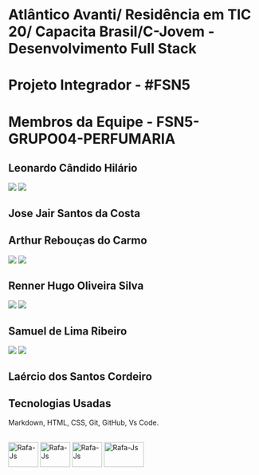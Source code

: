 # Atlântico Avanti/ Residência em TIC 20/ Capacita Brasil/C-Jovem - Desenvolvimento Full Stack

# Projeto Integrador - #FSN5
# Membros da Equipe - FSN5-GRUPO04-PERFUMARIA

## Leonardo Cândido Hilário
<div> 
  <a href="https://github.com/Leonardohilariogithub/" target="_blank"><img src="https://img.shields.io/badge/GitHub-100000?style=for-the-badge&logo=github&logoColor=white" target="_blank"></a>
  <a href="https://www.linkedin.com/in/leonardosoftwareqaengineer/" target="_blank"><img src="https://img.shields.io/badge/-LinkedIn-%230077B5?style=for-the-badge&logo=linkedin&logoColor=white" target="_blank"></a> 
</div>

## Jose Jair Santos da Costa


## Arthur Rebouças do Carmo
<a href="https://github.com/artreboucas" target="_blank"><img src="https://img.shields.io/badge/GitHub-100000?style=for-the-badge&logo=github&logoColor=white" target="_blank"></a>
  <a href="https://www.linkedin.com/in/arthurrebou%C3%A7asdev/" target="_blank"><img src="https://img.shields.io/badge/-LinkedIn-%230077B5?style=for-the-badge&logo=linkedin&logoColor=white" target="_blank"></a> 
</div>


## Renner Hugo Oliveira Silva
<div> 
  <a href="https://github.com/Renner00" target="_blank"><img src="https://img.shields.io/badge/GitHub-100000?style=for-the-badge&logo=github&logoColor=white" target="_blank"></a>
  <a href="https://www.linkedin.com/in/rennerhg/" target="_blank"><img src="https://img.shields.io/badge/-LinkedIn-%230077B5?style=for-the-badge&logo=linkedin&logoColor=white" target="_blank"></a> 
</div>


## Samuel de Lima Ribeiro 
<div> 
  <a href="https://github.com/sambrito-a" target="_blank"><img src="https://img.shields.io/badge/GitHub-100000?style=for-the-badge&logo=github&logoColor=white" target="_blank"></a>
  <a href="https://www.linkedin.com/in/samuelrbrito/" target="_blank"><img src="https://img.shields.io/badge/-LinkedIn-%230077B5?style=for-the-badge&logo=linkedin&logoColor=white" target="_blank"></a> 
</div>

## Laércio dos Santos Cordeiro



## Tecnologias Usadas
Markdown, HTML, CSS, Git, GitHub, Vs Code. 

<div style="display: inline_block"><br>
  <img align="center" alt="Rafa-Js" height="50" width="60" src="https://img.shields.io/badge/HTML5-E34F26?style=for-the-badge&logo=html5&logoColor=white" >
  <img align="center" alt="Rafa-Js" height="50" width="60" src="https://img.shields.io/badge/CSS3-1572B6?style=for-the-badge&logo=css3&logoColor=white">
  <img align="center" alt="Rafa-Js" height="50" width="60" src="https://img.shields.io/badge/GitHub-100000?style=for-the-badge&logo=github&logoColor=white">
  <img align="center" alt="Rafa-Js" height="50" width="80" src="https://img.shields.io/badge/Markdown-000000?style=for-the-badge&logo=markdown&logoColor=white">
 </div>

